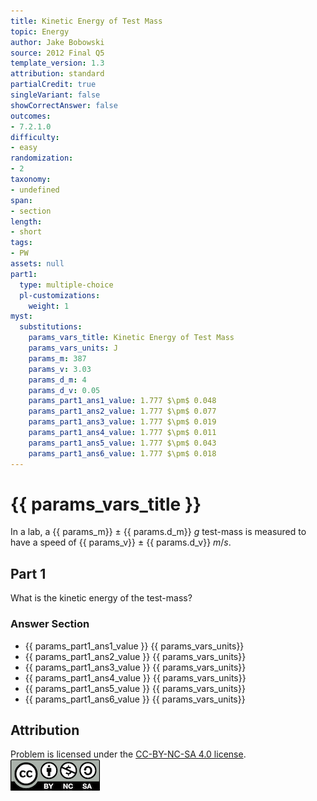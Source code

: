 ```yaml
---
title: Kinetic Energy of Test Mass
topic: Energy
author: Jake Bobowski
source: 2012 Final Q5
template_version: 1.3
attribution: standard
partialCredit: true
singleVariant: false
showCorrectAnswer: false
outcomes:
- 7.2.1.0
difficulty:
- easy
randomization:
- 2
taxonomy:
- undefined
span:
- section
length:
- short
tags:
- PW
assets: null
part1:
  type: multiple-choice
  pl-customizations:
    weight: 1
myst:
  substitutions:
    params_vars_title: Kinetic Energy of Test Mass
    params_vars_units: J
    params_m: 387
    params_v: 3.03
    params_d_m: 4
    params_d_v: 0.05
    params_part1_ans1_value: 1.777 $\pm$ 0.048
    params_part1_ans2_value: 1.777 $\pm$ 0.077
    params_part1_ans3_value: 1.777 $\pm$ 0.019
    params_part1_ans4_value: 1.777 $\pm$ 0.011
    params_part1_ans5_value: 1.777 $\pm$ 0.043
    params_part1_ans6_value: 1.777 $\pm$ 0.018
---
```

# {{ params_vars_title }}
In a lab, a {{ params_m}} $\pm$ {{ params.d_m}} $g$ test-mass is measured to have a speed of {{ params_v}} $\pm$ {{ params.d_v}} $m/s$.

## Part 1

What is the kinetic energy of the test-mass?

### Answer Section

- {{ params_part1_ans1_value }} {{ params_vars_units}}
- {{ params_part1_ans2_value }} {{ params_vars_units}}
- {{ params_part1_ans3_value }} {{ params_vars_units}}
- {{ params_part1_ans4_value }} {{ params_vars_units}}
- {{ params_part1_ans5_value }} {{ params_vars_units}}
- {{ params_part1_ans6_value }} {{ params_vars_units}}

## Attribution

Problem is licensed under the [CC-BY-NC-SA 4.0 license](https://creativecommons.org/licenses/by-nc-sa/4.0/).<br> ![The Creative Commons 4.0 license requiring attribution-BY, non-commercial-NC, and share-alike-SA license.](https://raw.githubusercontent.com/firasm/bits/master/by-nc-sa.png)